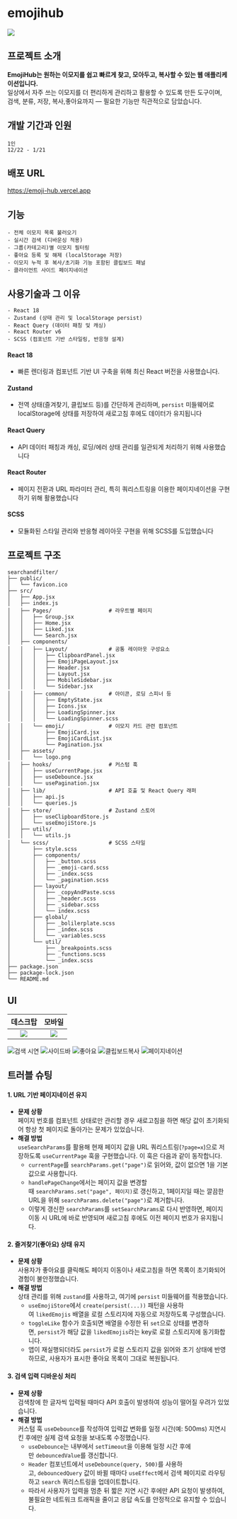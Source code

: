 # emojihub

![](docs/EmojiHubLogo.png)

## 프로젝트 소개

**EmojiHub는 원하는 이모지를 쉽고 빠르게 찾고, 모아두고, 복사할 수 있는 웹 애플리케이션입니다.**  
일상에서 자주 쓰는 이모지를 더 편리하게 관리하고 활용할 수 있도록 만든 도구이며,  
검색, 분류, 저장, 복사,좋아요까지 — 필요한 기능만 직관적으로 담았습니다.

## 개발 기간과 인원

```
1인
12/22 - 1/21
```

## 배포 URL

https://emoji-hub.vercel.app

## 기능

```
- 전체 이모지 목록 불러오기
- 실시간 검색 (디바운싱 적용)
- 그룹(카테고리)별 이모지 필터링
- 좋아요 등록 및 해제 (localStorage 저장)
- 이모지 누적 후 복사/초기화 기능 포함된 클립보드 패널
- 클라이언트 사이드 페이지네이션

```

## 사용기술과 그 이유

```
- React 18
- Zustand (상태 관리 및 localStorage persist)
- React Query (데이터 패칭 및 캐싱)
- React Router v6
- SCSS (컴포넌트 기반 스타일링, 반응형 설계)
```

#### React 18

- 빠른 렌더링과 컴포넌트 기반 UI 구축을 위해 최신 React 버전을 사용했습니다.

#### Zustand

- 전역 상태(즐겨찾기, 클립보드 등)를 간단하게 관리하며, `persist` 미들웨어로 localStorage에 상태를 저장하여 새로고침 후에도 데이터가 유지됩니다

#### React Query

- API 데이터 패칭과 캐싱, 로딩/에러 상태 관리를 일관되게 처리하기 위해 사용했습니다

#### React Router

- 페이지 전환과 URL 파라미터 관리, 특히 쿼리스트링을 이용한 페이지네이션을 구현하기 위해 활용했습니다

#### SCSS

- 모듈화된 스타일 관리와 반응형 레이아웃 구현을 위해 SCSS를 도입했습니다

## 프로젝트 구조

```
searchandfilter/
├── public/
│   └── favicon.ico
├── src/
│   ├── App.jsx
│   ├── index.js
│   ├── Pages/                  # 라우트별 페이지
│   │   ├── Group.jsx
│   │   ├── Home.jsx
│   │   ├── Liked.jsx
│   │   └── Search.jsx
│   ├── components/
│   │   ├── Layout/             # 공통 레이아웃 구성요소
│   │   │   ├── ClipboardPanel.jsx
│   │   │   ├── EmojiPageLayout.jsx
│   │   │   ├── Header.jsx
│   │   │   ├── Layout.jsx
│   │   │   ├── MobileSidebar.jsx
│   │   │   └── Sidebar.jsx
│   │   ├── common/             # 아이콘, 로딩 스피너 등
│   │   │   ├── EmptyState.jsx
│   │   │   ├── Icons.jsx
│   │   │   ├── LoadingSpinner.jsx
│   │   │   └── LoadingSpinner.scss
│   │   └── emoji/              # 이모지 카드 관련 컴포넌트
│   │       ├── EmojiCard.jsx
│   │       ├── EmojiCardList.jsx
│   │       └── Pagination.jsx
│   ├── assets/
│   │   └── logo.png
│   ├── hooks/                  # 커스텀 훅
│   │   ├── useCurrentPage.jsx
│   │   ├── useDebounce.jsx
│   │   └── usePagination.jsx
│   ├── lib/                    # API 호출 및 React Query 래퍼
│   │   ├── api.js
│   │   └── queries.js
│   ├── store/                  # Zustand 스토어
│   │   ├── useClipboardStore.js
│   │   └── useEmojiStore.js
│   ├── utils/
│   │   └── utils.js
│   └── scss/                   # SCSS 스타일
│       ├── style.scss
│       ├── components/
│       │   ├── _button.scss
│       │   ├── _emoji-card.scss
│       │   ├── _index.scss
│       │   └── _pagination.scss
│       ├── layout/
│       │   ├── _copyAndPaste.scss
│       │   ├── _header.scss
│       │   ├── _sidebar.scss
│       │   └── index.scss
│       ├── global/
│       │   ├── _bolilerplate.scss
│       │   ├── _index.scss
│       │   └── _variables.scss
│       └── util/
│           ├── _breakpoints.scss
│           ├── _functions.scss
│           └── _index.scss
├── package.json
├── package-lock.json
└── README.md
```

## UI

|           데스크탑            |            모바일            |
| :---------------------------: | :--------------------------: |
| ![](docs/EmojiHubDesktop.png) | ![](docs/EmojihubMobile.png) |

![검색 시연](/docs/Emojihub%20검색.gif)
![사이드바](/docs/Emojihub%20사이드바.gif)
![좋아요](/docs/Emojihub%20좋아요.gif)
![클립보드복사](/docs/Emojihub%20카피페이스트.gif)
![페이지네이션](/docs/EmojiHub%20페이지네이션.gif)

## 트러블 슈팅

#### 1. URL 기반 페이지네이션 유지

- **문제 상황**  
   페이지 번호를 컴포넌트 상태로만 관리할 경우 새로고침을 하면 해당 값이 초기화되어 항상 첫 페이지로 돌아가는 문제가 있었습니다.
- **해결 방법**  
   `useSearchParams`를 활용해 현재 페이지 값을 URL 쿼리스트링(`?page=x`)으로 저장하도록 `useCurrentPage` 훅을 구현했습니다. 이 훅은 다음과 같이 동작합니다.
  - `currentPage`를 `searchParams.get("page")`로 읽어와, 값이 없으면 1을 기본값으로 사용합니다.
  - `handlePageChange`에서는 페이지 값을 변경할 때 `searchParams.set("page", 페이지)`로 갱신하고, 1페이지일 때는 깔끔한 URL을 위해 `searchParams.delete("page")`로 제거합니다.
  - 이렇게 갱신한 `searchParams`를 `setSearchParams`로 다시 반영하면, 페이지 이동 시 URL에 바로 반영되며 새로고침 후에도 이전 페이지 번호가 유지됩니다.

#### 2. 즐겨찾기(좋아요) 상태 유지

- **문제 상황**  
   사용자가 좋아요를 클릭해도 페이지 이동이나 새로고침을 하면 목록이 초기화되어 경험이 불안정했습니다.
- **해결 방법**  
   상태 관리를 위해 `zustand`를 사용하고, 여기에 `persist` 미들웨어를 적용했습니다.
  - `useEmojiStore`에서 `create(persist(...))` 패턴을 사용하여 `likedEmojis` 배열을 로컬 스토리지에 자동으로 저장하도록 구성했습니다.
  - `toggleLike` 함수가 호출되면 배열을 수정한 뒤 `set`으로 상태를 변경하면, `persist`가 해당 값을 `likedEmojis`라는 key로 로컬 스토리지에 동기화합니다.
  - 앱이 재실행되더라도 `persist`가 로컬 스토리지 값을 읽어와 초기 상태에 반영하므로, 사용자가 표시한 좋아요 목록이 그대로 복원됩니다.

#### 3. 검색 입력 디바운싱 처리

- **문제 상황**  
   검색창에 한 글자씩 입력될 때마다 API 호출이 발생하여 성능이 떨어질 우려가 있었습니다.
- **해결 방법**  
   커스텀 훅 `useDebounce`를 작성하여 입력값 변화를 일정 시간(예: 500ms) 지연시킨 후에만 실제 검색 요청을 보내도록 수정했습니다.
  - `useDebounce`는 내부에서 `setTimeout`을 이용해 일정 시간 후에만 `debouncedValue`를 갱신합니다.
  - `Header` 컴포넌트에서 `useDebounce(query, 500)`를 사용하고, `debouncedQuery` 값이 바뀔 때마다 `useEffect`에서 검색 페이지로 라우팅하고 `search` 쿼리스트링을 업데이트합니다.
  - 따라서 사용자가 입력을 멈춘 뒤 짧은 지연 시간 후에만 API 요청이 발생하여, 불필요한 네트워크 트래픽을 줄이고 응답 속도를 안정적으로 유지할 수 있습니다.
